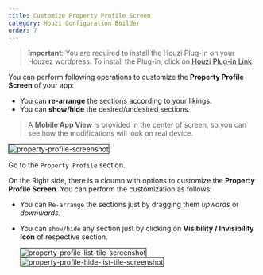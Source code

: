```yaml
---
title: Customize Property Profile Screen
category: Houzi Configuration Builder
order: 7
---
```


> **Important**: You are required to install the Houzi Plug-in on your Houzez wordpress. To install the Plug-in, click on [Houzi Plug-in Link](https://github.com/AdilSoomro/houzi-rest-api).

You can perform following operations to customize the **Property Profile Screen** of your app: 
* You can **re-arrange** the sections according to your likings.
* You can **show/hide** the desired/undesired sections.

> A **Mobile App View** is provided in the center of screen, so you can see how the modifications will look on real device.  

<img src="https://houzi-docs.booleanbites.com/images/property-profile-screenshot.png" alt="property-profile-screenshot" title="property-profile-screenshot" border= "1px solid"/>

Go to the `Property Profile` section.

On the Right side, there is a cloumn with options to customize the **Property Profile Screen**. You can perform the customization as follows:
* You can `Re-arrange` the sections just by dragging them *upwards* or *downwards*.
* You can `show/hide` any section just by clicking on **Visibility / Invisibility Icon** of respective section.  
    
    <img src="https://houzi-docs.booleanbites.com/images/property-profile-list-tile-screenshot.png" alt="property-profile-list-tile-screenshot" title="property-profile-list-tile-screenshot" border= "1px solid"/>
    <img src="https://houzi-docs.booleanbites.com/images/property-profile-hide-list-tile-screenshot.png" alt="property-profile-hide-list-tile-screenshot" title="property-profile-hide-list-tile-screenshot" border= "1px solid"/>